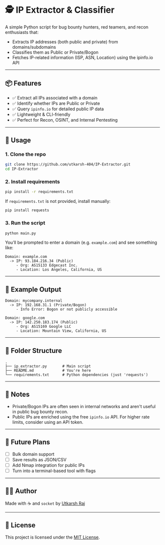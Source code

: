 # 🕵️ IP Extractor & Classifier

A simple Python script for bug bounty hunters, red teamers, and recon enthusiasts that:

- Extracts IP addresses (both public and private) from domains/subdomains
- Classifies them as Public or Private/Bogon
- Fetches IP-related information (ISP, ASN, Location) using the ipinfo.io API

---

## 📦 Features

- ✅ Extract all IPs associated with a domain
- ✅ Identify whether IPs are Public or Private
- ✅ Query `ipinfo.io` for detailed public IP data
- ✅ Lightweight & CLI-friendly
- ✅ Perfect for Recon, OSINT, and Internal Pentesting

---

## 🚀 Usage

### 1. Clone the repo

```bash
git clone https://github.com/utkarsh-404/IP-Extractor.git
cd IP-Extractor
````

### 2. Install requirements

```bash
pip install -r requirements.txt
```

If `requirements.txt` is not provided, install manually:

```bash
pip install requests
```

### 3. Run the script

```bash
python main.py
```

You’ll be prompted to enter a domain (e.g. `example.com`) and see something like:

```
Domain: example.com
  -> IP: 93.184.216.34 (Public)
     - Org: AS15133 Edgecast Inc.
     - Location: Los Angeles, California, US
```

---

## 🔧 Example Output

```
Domain: mycompany.internal
  -> IP: 192.168.31.1 (Private/Bogon)
     - Info Error: Bogon or not publicly accessible

Domain: google.com
  -> IP: 142.250.183.174 (Public)
     - Org: AS15169 Google LLC
     - Location: Mountain View, California, US
```

---

## 📂 Folder Structure

```
.
├── ip_extractor.py       # Main script
├── README.md             # You're here
└── requirements.txt      # Python dependencies (just 'requests')
```

---

## 🔐 Notes

* Private/Bogon IPs are often seen in internal networks and aren't useful in public bug bounty recon.
* Public IPs are enriched using the free `ipinfo.io` API. For higher rate limits, consider using an API token.

---

## 🤖 Future Plans

* [ ] Bulk domain support
* [ ] Save results as JSON/CSV
* [ ] Add Nmap integration for public IPs
* [ ] Turn into a terminal-based tool with flags

---

## 🧑‍💻 Author

Made with ☕ and `socket` by [Utkarsh Raj](https://github.com/utkarsh-404)

---

## 📜 License

This project is licensed under the [MIT License](LICENSE).

```
